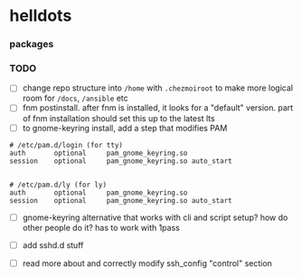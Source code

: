 # helldots


### packages


### TODO

- [ ] change repo structure into `/home` with `.chezmoiroot` to make more logical room for `/docs`, `/ansible` etc
- [ ] fnm postinstall. after fnm is installed, it looks for a "default" version. part of fnm installation should set this up to the latest lts
- [ ] to gnome-keyring install, add a step that modifies PAM

```
# /etc/pam.d/login (for tty)
auth       optional     pam_gnome_keyring.so
session    optional     pam_gnome_keyring.so auto_start
```

```

# /etc/pam.d/ly (for ly)
auth       optional     pam_gnome_keyring.so
session    optional     pam_gnome_keyring.so auto_start
```

- [ ] gnome-keyring alternative that works with cli and script setup? how do other people do it? has to work with 1pass
- [ ] add sshd.d stuff
- [ ] read more about and correctly modify ssh_config "control" section

